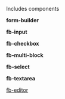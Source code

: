 Includes components

**form-builder**

**fb-input**

**fb-checkbox**

**fb-multi-block**

**fb-select**

**fb-textarea**

[fb-editor](./fb-editor.md)